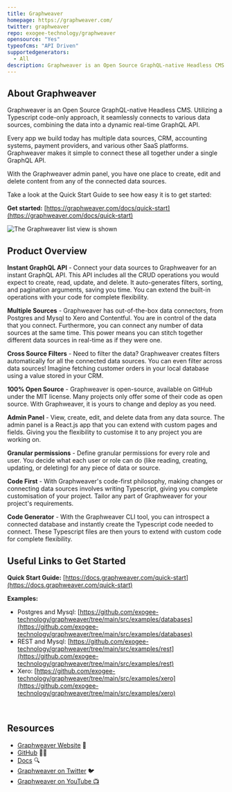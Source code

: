 ```yaml
---
title: Graphweaver
homepage: https://graphweaver.com/
twitter: graphweaver
repo: exogee-technology/graphweaver
opensource: "Yes"
typeofcms: "API Driven"
supportedgenerators:
  - All
description: Graphweaver is an Open Source GraphQL-native Headless CMS. Utilizing a Typescript code-only approach, it seamlessly connects to various data sources, combining the data into a dynamic real-time GraphQL API.
---
```


## About Graphweaver

Graphweaver is an Open Source GraphQL-native Headless CMS. Utilizing a Typescript code-only approach, it seamlessly connects to various data sources, combining the data into a dynamic real-time GraphQL API.

Every app we build today has multiple data sources, CRM, accounting systems, payment providers, and various other SaaS platforms. Graphweaver makes it simple to connect these all together under a single GraphQL API.

With the Graphweaver admin panel, you have one place to create, edit and delete content from any of the connected data sources.

Take a look at the Quick Start Guide to see how easy it is to get started:

**Get started:** [https://graphweaver.com/docs/quick-start](https://graphweaver.com/docs/quick-start)

![The Graphweaver list view is shown](https://d33wubrfki0l68.cloudfront.net/a8f821f84108a80b70bba284af04d68b6f6dedf4/28b3c/assets/img/hero-image-placeholder.png)

## Product Overview

**Instant GraphQL API** - Connect your data sources to Graphweaver for an instant GraphQL API. This API includes all the CRUD operations you would expect to create, read, update, and delete. It auto-generates filters, sorting, and pagination arguments, saving you time. You can extend the built-in operations with your code for complete flexibility.

**Multiple Sources** - Graphweaver has out-of-the-box data connectors, from Postgres and Mysql to Xero and Contentful. You are in control of the data that you connect. Furthermore, you can connect any number of data sources at the same time. This power means you can stitch together different data sources in real-time as if they were one.

**Cross Source Filters** - Need to filter the data? Graphweaver creates filters automatically for all the connected data sources. You can even filter across data sources! Imagine fetching customer orders in your local database using a value stored in your CRM.

**100% Open Source** - Graphweaver is open-source, available on GitHub under the MIT license. Many projects only offer some of their code as open source. With Graphweaver, it is yours to change and deploy as you need.

**Admin Panel** - View, create, edit, and delete data from any data source. The admin panel is a React.js app that you can extend with custom pages and fields. Giving you the flexibility to customise it to any project you are working on.

**Granular permissions** - Define granular permissions for every role and user. You decide what each user or role can do (like reading, creating, updating, or deleting) for any piece of data or source.

**Code First** - With Graphweaver's code-first philosophy, making changes or connecting data sources involves writing Typescript, giving you complete customisation of your project. Tailor any part of Graphweaver for your project's requirements.

**Code Generator** - With the Graphweaver CLI tool, you can introspect a connected database and instantly create the Typescript code needed to connect. These Typescript files are then yours to extend with custom code for complete flexibility.

## Useful Links to Get Started

**Quick Start Guide:** [https://docs.graphweaver.com/quick-start](https://docs.graphweaver.com/quick-start)

**Examples:**

- Postgres and Mysql: [https://github.com/exogee-technology/graphweaver/tree/main/src/examples/databases](https://github.com/exogee-technology/graphweaver/tree/main/src/examples/databases)
- REST and Mysql: [https://github.com/exogee-technology/graphweaver/tree/main/src/examples/rest](https://github.com/exogee-technology/graphweaver/tree/main/src/examples/rest)
- Xero: [https://github.com/exogee-technology/graphweaver/tree/main/src/examples/xero](https://github.com/exogee-technology/graphweaver/tree/main/src/examples/xero)

<br />

## Resources

- [Graphweaver Website](https://graphweaver.com/) 🔗
- [GitHub](https://github.com/exogee-technology/graphweaver) 🧑‍💻
- [Docs](https://graphweaver.com/docs) 🔍
- [Graphweaver on Twitter](https://twitter.com/directus) 🐦
- [Graphweaver on YouTube 📺](https://www.youtube.com/@graphweaver)
